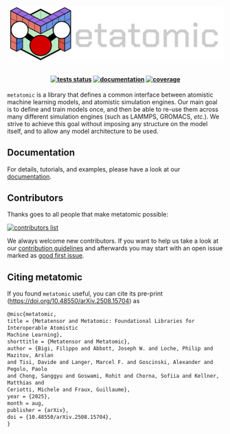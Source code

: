 <h1>
<p align="center">
    <img src="https://raw.githubusercontent.com/metatensor/metatomic/refs/heads/main/docs/static/images/metatomic-horizontal-dark.png" alt="Metatomic logo" width="600"/>
</p>
</h1>

<h4 align="center">

[![tests status](https://img.shields.io/github/checks-status/metatensor/metatomic/main)](https://github.com/metatensor/metatomic/actions?query=branch%3Amain)
[![documentation](https://img.shields.io/badge/📚_documentation-latest-sucess)](https://docs.metatensor.org/metatomic/)
[![coverage](https://codecov.io/gh/metatensor/metatomic/branch/main/graph/badge.svg)](https://codecov.io/gh/metatensor/metatomic)
</h4>


``metatomic`` is a library that defines a common interface between atomistic
machine learning models, and atomistic simulation engines. Our main goal is to
define and train models once, and then be able to re-use them across many
different simulation engines (such as LAMMPS, GROMACS, *etc.*). We strive to
achieve this goal without imposing any structure on the model itself, and to
allow any model architecture to be used.


## Documentation

For details, tutorials, and examples, please have a look at our
[documentation](https://docs.metatensor.org/metatomic/).


## Contributors

Thanks goes to all people that make metatomic possible:

[![contributors list](https://contrib.rocks/image?repo=metatensor/metatomic)](https://github.com/metatensor/metatomic/graphs/contributors)

We always welcome new contributors. If you want to help us take a look at our
[contribution guidelines](CONTRIBUTING.rst) and afterwards you may start with an
open issue marked as [good first
issue](https://github.com/metatensor/metatomic/issues?q=is%3Aissue+is%3Aopen+label%3A%22good+first+issue%22).


## Citing metatomic

If you found ``metatomic`` useful, you can cite its pre-print
(<https://doi.org/10.48550/arXiv.2508.15704>) as

```
@misc{metatomic,
title = {Metatensor and Metatomic: Foundational Libraries for Interoperable Atomistic
Machine Learning},
shorttitle = {Metatensor and Metatomic},
author = {Bigi, Filippo and Abbott, Joseph W. and Loche, Philip and Mazitov, Arslan
and Tisi, Davide and Langer, Marcel F. and Goscinski, Alexander and Pegolo, Paolo
and Chong, Sanggyu and Goswami, Rohit and Chorna, Sofiia and Kellner, Matthias and
Ceriotti, Michele and Fraux, Guillaume},
year = {2025},
month = aug,
publisher = {arXiv},
doi = {10.48550/arXiv.2508.15704},
}
```
